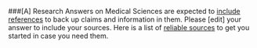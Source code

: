 ###[A] Research
Answers on Medical Sciences are expected to [include references](https://medicalsciences.meta.stackexchange.com/questions/1/) to back up claims and information in them. Please [edit] your answer to include your sources. Here is a list of [reliable sources](https://medicalsciences.meta.stackexchange.com/questions/112/what-are-reliable-sources) to get you started in case you need them.
